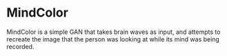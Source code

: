 # MindColor
MindColor is a simple GAN that takes brain waves as input, and attempts to recreate the image that the person was looking at while its mind was being recorded.
